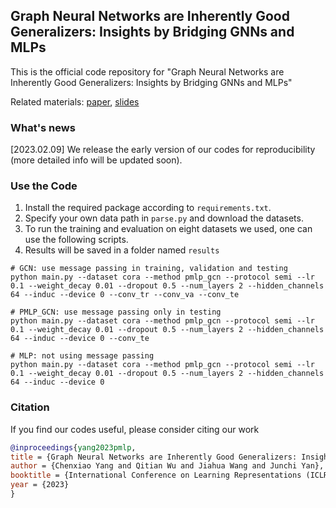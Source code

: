 ## Graph Neural Networks are Inherently Good Generalizers: Insights by Bridging GNNs and MLPs

This is the official code repository for "Graph Neural Networks are Inherently Good Generalizers: Insights by Bridging GNNs and MLPs"

Related materials: 
[paper](https://arxiv.org/pdf/2212.09034.pdf), [slides]()

### What's news

[2023.02.09] We release the early version of our codes for reproducibility (more detailed info will be updated soon).

### Use the Code
1. Install the required package according to `requirements.txt`.
2. Specify your own data path in `parse.py` and download the datasets.
3. To run the training and evaluation on eight datasets we used, one can use the following scripts.
4. Results will be saved in a folder named `results`

```shell
# GCN: use message passing in training, validation and testing
python main.py --dataset cora --method pmlp_gcn --protocol semi --lr 0.1 --weight_decay 0.01 --dropout 0.5 --num_layers 2 --hidden_channels 64 --induc --device 0 --conv_tr --conv_va --conv_te 

# PMLP_GCN: use message passing only in testing
python main.py --dataset cora --method pmlp_gcn --protocol semi --lr 0.1 --weight_decay 0.01 --dropout 0.5 --num_layers 2 --hidden_channels 64 --induc --device 0 --conv_te 

# MLP: not using message passing
python main.py --dataset cora --method pmlp_gcn --protocol semi --lr 0.1 --weight_decay 0.01 --dropout 0.5 --num_layers 2 --hidden_channels 64 --induc --device 0
```

### Citation
If you find our codes useful, please consider citing our work
```bibtex
@inproceedings{yang2023pmlp,
title = {Graph Neural Networks are Inherently Good Generalizers: Insights by Bridging GNNs and MLPs},
author = {Chenxiao Yang and Qitian Wu and Jiahua Wang and Junchi Yan},
booktitle = {International Conference on Learning Representations (ICLR)},
year = {2023}
}
```